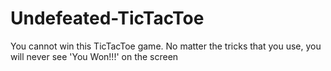 # Undefeated-TicTacToe
You cannot win this TicTacToe game. No matter the tricks that you use, you will never see 'You Won!!!' on the screen
